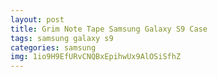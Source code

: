 ```yaml
---
layout: post
title: Grim Note Tape Samsung Galaxy S9 Case
tags: samsung galaxy s9
categories: samsung
img: 1io9H9EfURvCNQBxEpihwUx9AlOSiSfhZ
---
```

